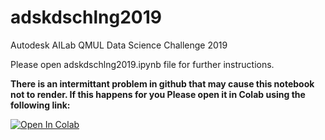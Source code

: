 # adskdschlng2019
Autodesk AILab QMUL Data Science Challenge 2019

Please open adskdschlng2019.ipynb file for further instructions.

**There is an intermittant problem in github that may cause this notebook not to render. If this happens for you Please open it in Colab using the following link:**

[![Open In Colab](https://colab.research.google.com/assets/colab-badge.svg)](https://colab.research.google.com/github/hoosha/adskdschlng2019/blob/master/adskdschlng2019.ipynb)
